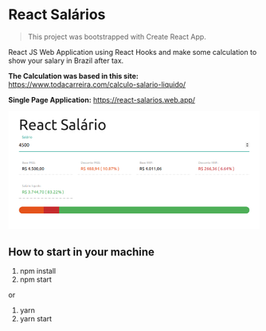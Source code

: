 # React Salários

> This project was bootstrapped with Create React App.

React JS Web Application using React Hooks and make some calculation to show your salary in Brazil after tax.

**The Calculation was based in this site:** https://www.todacarreira.com/calculo-salario-liquido/

**Single Page Application:** https://react-salarios.web.app/

![app react-countries](https://github.com/V-Coyote/react-salarios/blob/master/public/react-salario.png?raw=true)

## How to start in your machine

1. npm install
2. npm start

or

1. yarn
2. yarn start
